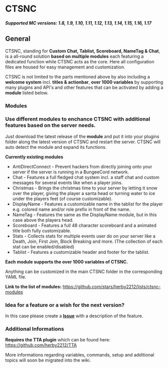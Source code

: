 # CTSNC
##### Supported MC versions: 1.8, 1.9, 1.10, 1.11, 1.12, 1.13, 1.14, 1.15, 1.16, 1.17

## General
CTSNC, standing for **Custom Chat, Tablist, Scoreboard, NameTag & Chat**, is a all-round solution **based on multiple modules** each featuring a dedicated function while CTSNC acts as the core.
Here all configuration files are housed for easy management and customization.

CTSNC is not limited to the parts mentioned above by also including a **welcome system** incl. **titles & actionbar**, **over 1000 variables** by supporting many plugins and API's and other features that can be activated by adding a **module** listed below.

### Modules
### Use different modules to enchance CTSNC with additional features based on the server needs. 
Just download the latest release of the **module** and put it into your plugins folder along the latest version of CTSNC and restart the server.
CTSNC will auto detect the module and expand its functions.

**Currently existing modules**
* AntiDirectConnect - Prevent hackers from directly joining onto your server if the server is running in a BungeeCord network.
* Chat - Features a full fledged chat system incl. a staff chat and custom messages for several events like when a player joins.
* Christmas - Brings the christmas time to your server by letting it snow over the player, giving the player a santa head or turning water to ice under the players feet (of course customizable).
* DisplayName - Features a customizable name in the tablist for the player e.g. colored name and/or role prefix in front of the name.
* NameTag - Features the same as the DisplayName module, but in this case above the players head.
* Scoreboard - Features a full 48 character scoreboard and a animated title both fully customizable.
* Stats - Collects stats for multiple events user do on your server like a Death, Join, First Join, Block Breaking and more. (The collection of each stat can be enabled/disabled)
* Tablist - Features a customizable header and footer for the tablist.

**Each module supports the over 1000 variables of CTSNC.**

Anything can be customized in the main CTSNC folder in the corresponding YAML file.

**Link to the list of modules:** https://github.com/stars/herby2212/lists/ctsnc-modules

### Idea for a feature or a wish for the next version?
In this case please create a **[Issue](https://github.com/herby2212/CTSNC/issues)** with a description of the feature.

### Additional Informations
**Requires the TTA plugin** which can be found here: https://github.com/herby2212/TTA

More informations regarding variables, commands, setup and additional topics will soon be migrated into the wiki.